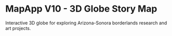 # MapApp V10 - 3D Globe Story Map

Interactive 3D globe for exploring Arizona-Sonora borderlands research and art projects.
